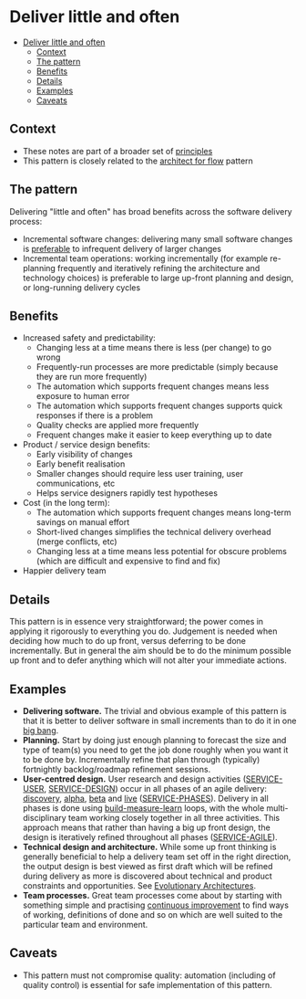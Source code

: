 # Deliver little and often

- [Deliver little and often](#deliver-little-and-often)
  - [Context](#context)
  - [The pattern](#the-pattern)
  - [Benefits](#benefits)
  - [Details](#details)
  - [Examples](#examples)
  - [Caveats](#caveats)

## Context

- These notes are part of a broader set of [principles](../principles.md)
- This pattern is closely related to the [architect for flow](architect-for-flow.md) pattern

## The pattern

Delivering "little and often" has broad benefits across the software delivery process:

- Incremental software changes: delivering many small software changes is [preferable](https://cloud.google.com/architecture/devops/devops-process-working-in-small-batches) to infrequent delivery of larger changes
- Incremental team operations: working incrementally (for example re-planning frequently and iteratively refining the architecture and technology choices) is preferable to large up-front planning and design, or long-running delivery cycles

## Benefits

- Increased safety and predictability:
  - Changing less at a time means there is less (per change) to go wrong
  - Frequently-run processes are more predictable (simply because they are run more frequently)
  - The automation which supports frequent changes means less exposure to human error
  - The automation which supports frequent changes supports quick responses if there is a problem
  - Quality checks are applied more frequently
  - Frequent changes make it easier to keep everything up to date
- Product / service design benefits:
  - Early visibility of changes
  - Early benefit realisation
  - Smaller changes should require less user training, user communications, etc
  - Helps service designers rapidly test hypotheses
- Cost (in the long term):
  - The automation which supports frequent changes means long-term savings on manual effort
  - Short-lived changes simplifies the technical delivery overhead (merge conflicts, etc)
  - Changing less at a time means less potential for obscure problems (which are difficult and expensive to find and fix)
- Happier delivery team

## Details

This pattern is in essence very straightforward; the power comes in applying it rigorously to everything you do. Judgement is needed when deciding how much to do up front, versus deferring to be done incrementally. But in general the aim should be to do the minimum possible up front and to defer anything which will not alter your immediate actions.

## Examples

- **Delivering software.** The trivial and obvious example of this pattern is that it is better to deliver software in small increments than to do it in one [big bang](https://hackernoon.com/why-your-big-bang-multi-year-project-will-fail-988e45c830af).
- **Planning.** Start by doing just enough planning to forecast the size and type of team(s) you need to get the job done roughly when you want it to be done by. Incrementally refine that plan through (typically) fortnightly backlog/roadmap refinement sessions.
- **User-centred design.** User research and design activities ([SERVICE-USER](https://www.gov.uk/service-manual/user-research), [SERVICE-DESIGN](https://www.gov.uk/service-manual/design)) occur in all phases of an agile delivery: [discovery](https://www.gov.uk/service-manual/agile-delivery/how-the-discovery-phase-works), [alpha](https://www.gov.uk/service-manual/agile-delivery/how-the-alpha-phase-works), [beta](https://www.gov.uk/service-manual/agile-delivery/how-the-beta-phase-works) and [live](https://www.gov.uk/service-manual/agile-delivery/how-the-live-phase-works) ([SERVICE-PHASES](https://www.gov.uk/service-manual/agile-delivery)). Delivery in all phases is done using [build-measure-learn](http://theleanstartup.com/principles#:~:text=A%20core%20component%20of%20Lean,feedback%20loop) loops, with the whole multi-disciplinary team working closely together in all three activities. This approach means that rather than having a big up front design, the design is iteratively refined throughout all phases ([SERVICE-AGILE](https://www.gov.uk/service-manual/agile-delivery/agile-government-services-introduction#the-differences-between-traditional-and-agile-methods)).
- **Technical design and architecture.** While some up front thinking is generally beneficial to help a delivery team set off in the right direction, the output design is best viewed as first draft which will be refined during delivery as more is discovered about technical and product constraints and opportunities. See [Evolutionary Architectures](https://evolutionaryarchitecture.com/precis.html).
- **Team processes.** Great team processes come about by starting with something simple and practising [continuous improvement](https://kanbanize.com/lean-management/improvement/what-is-continuous-improvement) to find ways of working, definitions of done and so on which are well suited to the particular team and environment.

## Caveats

- This pattern must not compromise quality: automation (including of quality control) is essential for safe implementation of this pattern.
